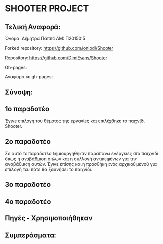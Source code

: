 

# SHOOTER PROJECT

  ## Τελική Αναφορά:

Όνομα: Δήμητρα Παππά AM: Π2015015

Forked repository: https://github.com/ioniodi/Shooter

Repository: https://github.com/DimiEvans/Shooter

Gh-pages: 

Αναφορά σε gh-pages: 

  ## Σύνοψη:





## 1o παραδοτέο

Έγινε επιλογή του θέματος της εργασίες και επιλέχθηκε το παιχνίδι Shooter.

## 2o παραδοτέο

Σε αυτό το παραδοτέο δημιουργήθηκαν παραπάνω ενέργειες στο παιχνίδι όπως η αναβάθμιση όπλων και η συλλογή αντικειμένων για την αναβάθμιση αυτών. Έγινε επίσης και η προσθήκη ενός αρχικού μενού για επιλογή του πότε θα ξεκινήσει το παιχνίδι.
 


## 3ο παραδοτέο



## 4ο παραδοτέο
 



## Πηγές - Χρησιμοποιήθηκαν


## Συμπεράσματα:

